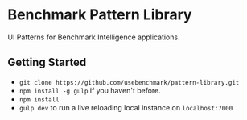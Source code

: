 # Benchmark Pattern Library
UI Patterns for Benchmark Intelligence applications.

## Getting Started
  * `git clone https://github.com/usebenchmark/pattern-library.git`
  * `npm install -g gulp` if you haven't before.
  * `npm install`
  * `gulp dev` to run a live reloading local instance on `localhost:7000`